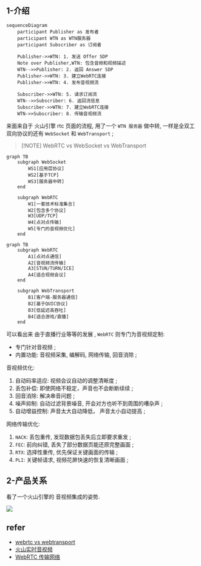 

## 1-介绍

```mermaid
sequenceDiagram
    participant Publisher as 发布者
    participant WTN as WTN服务器
    participant Subscriber as 订阅者
    
    Publisher->>WTN: 1. 发送 Offer SDP
    Note over Publisher,WTN: 包含音频和视频描述
    WTN-->>Publisher: 2. 返回 Answer SDP
    Publisher->>WTN: 3. 建立WebRTC连接
    Publisher->>WTN: 4. 发布音视频流
    
    Subscriber->>WTN: 5. 请求订阅流
    WTN-->>Subscriber: 6. 返回流信息
    Subscriber->>WTN: 7. 建立WebRTC连接
    WTN->>Subscriber: 8. 传输音视频流
```

来面来自于 火山引擎 rtc 页面的流程, 用了一个 `WTN 服务器` 做中转, 一样是全双工双向协议的还有 `WebSocket` 和 `WebTransport` ;




> [!NOTE]  WebRTC vs WebSocket vs WebTransport


```mermaid
graph TB
    subgraph WebSocket
        WS1[应用层协议]
        WS2[基于TCP]
        WS3[服务器中转]
    end
    
    subgraph WebRTC
        W1[一套技术标准集合]
        W2[包含多个协议]
        W3[UDP/TCP]
        W4[点对点传输]
        W5[专门的音视频优化]
    end
```


```mermaid
graph TB
    subgraph WebRTC
        A1[点对点通信]
        A2[音视频流传输]
        A3[STUN/TURN/ICE]
        A4[适合视频会议]
    end
    
    subgraph WebTransport
        B1[客户端-服务器通信]
        B2[基于QUIC协议]
        B3[低延迟高吞吐]
        B4[适合游戏/直播]
    end
```

可以看出来 由于直播行业等等的发展 , `WebRTC` 则专门为音视频定制:
- 专门针对音视频 ;
- 内置功能: 音视频采集, 编解码, 网络传输, 回音消除 ;

音视频优化:

1. 自动码率适应: 视频会议自动的调整清晰度 ;
2. 丢包补偿: 即使网络不稳定，声音也不会断断续续 ;
3. 回音消除: 解决串音问题 ;
4. 噪声抑制: 自动过滤背景噪音, 开会对方也听不到周围的嘈杂声 ;
5. 自动增益控制: 声音太大自动降低， 声音太小自动提高 ;

网络传输优化:

1. `NACK`: 丢包重传, 发现数据包丢失后立即要求重发 ;
2. `FEC`: 前向纠错, 丢失了部分数据页能还原完整画面 ;
3. `RTX`: 选择性重传, 优先保证关键画面的传输 ;
4. `PLI`: 关键帧请求, 视频花屏快速的恢复清晰画面 ;



## 2-产品关系

看了一个火山引擎的 音视频集成的姿势.

![](https://portal.volccdn.com/obj/volcfe/cloud-universal-doc/upload_2616714681db53aaabb6b971f3c93792.png)






## refer

- [webrtc vs webtransport](https://www.videosdk.live/developer-hub/webtransport/webrtc-vs-webtransport)
- [火山实时音视频](https://www.volcengine.com/docs/6348/66812)
- [WebRTC 传输网络](https://www.volcengine.com/docs/6752/122560)


